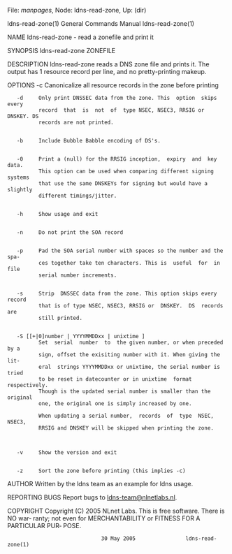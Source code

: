 File: *manpages*,  Node: ldns-read-zone,  Up: (dir)

ldns-read-zone(1)           General Commands Manual          ldns-read-zone(1)



NAME
       ldns-read-zone - read a zonefile and print it

SYNOPSIS
       ldns-read-zone ZONEFILE


DESCRIPTION
       ldns-read-zone  reads  a  DNS zone file and prints it. The output has 1
       resource record per line, and no pretty-printing makeup.


OPTIONS
       -c     Canonicalize all resource records in the zone before printing


       -d     Only print DNSSEC data from the zone. This  option  skips  every
              record  that  is  not  of  type NSEC, NSEC3, RRSIG or DNSKEY. DS
              records are not printed.


       -b     Include Bubble Babble encoding of DS's.


       -0     Print a (null) for the RRSIG inception,  expiry  and  key  data.
              This option can be used when comparing different signing systems
              that use the same DNSKEYs for signing but would have a  slightly
              different timings/jitter.


       -h     Show usage and exit


       -n     Do not print the SOA record


       -p     Pad the SOA serial number with spaces so the number and the spa‐
              ces together take ten characters. This is  useful  for  in  file
              serial number increments.


       -s     Strip  DNSSEC data from the zone. This option skips every record
              that is of type NSEC, NSEC3, RRSIG or  DNSKEY.  DS  records  are
              still printed.


       -S [[+|0]number | YYYYMMDDxx | unixtime ]
              Set  serial  number  to  the given number, or when preceded by a
              sign, offset the exisiting number with it. When giving the  lit‐
              eral  strings YYYYMMDDxx or unixtime, the serial number is tried
              to be reset in datecounter or in unixtime  format  respectively.
              Though is the updated serial number is smaller than the original
              one, the original one is simply increased by one.

              When updating a serial number,  records  of  type  NSEC,  NSEC3,
              RRSIG and DNSKEY will be skipped when printing the zone.



       -v     Show the version and exit


       -z     Sort the zone before printing (this implies -c)



AUTHOR
       Written by the ldns team as an example for ldns usage.


REPORTING BUGS
       Report bugs to <ldns-team@nlnetlabs.nl>.


COPYRIGHT
       Copyright  (C) 2005 NLnet Labs. This is free software. There is NO war‐
       ranty; not even for MERCHANTABILITY or FITNESS FOR  A  PARTICULAR  PUR‐
       POSE.



                                  30 May 2005                ldns-read-zone(1)
